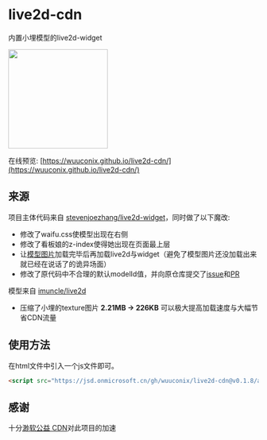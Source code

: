 # live2d-cdn

内置小埋模型的live2d-widget

<img src="https://sina-vercel.wuuconix.link/large/007YVyKcly1hc9lbgfb67j30li0mpk0i.jpg" width="200px">

在线预览: [https://wuuconix.github.io/live2d-cdn/](https://wuuconix.github.io/live2d-cdn/)
## 来源

项目主体代码来自 [stevenjoezhang/live2d-widget](https://github.com/stevenjoezhang/live2d-widget)，同时做了以下魔改:

+ 修改了waifu.css使模型出现在右侧
+ 修改了看板娘的z-index使得她出现在页面最上层
+ 让[模型图片](https://jsd.onmicrosoft.cn/gh/wuuconix/live2d-cdn@latest/model/xiaomai/umaru2048/texture_00.png)加载完毕后再加载live2d与widget（避免了模型图片还没加载出来就已经在说话了的诡异场面）
+ 修改了原代码中不合理的默认modelId值，并向原仓库提交了[issue](https://github.com/stevenjoezhang/live2d-widget/issues/135)和[PR](https://github.com/stevenjoezhang/live2d-widget/pull/136)

模型来自 [imuncle/live2d](https://github.com/imuncle/live2d)

+ 压缩了小埋的texture图片 **2.21MB -> 226KB** 可以极大提高加载速度与大幅节省CDN流量

## 使用方法

在html文件中引入一个js文件即可。

```html
<script src="https://jsd.onmicrosoft.cn/gh/wuuconix/live2d-cdn@v0.1.8/autoload.js"></script>
```

## 感谢

十分[渺软公益 CDN](https://cdn.onmicrosoft.cn/)对此项目的加速

